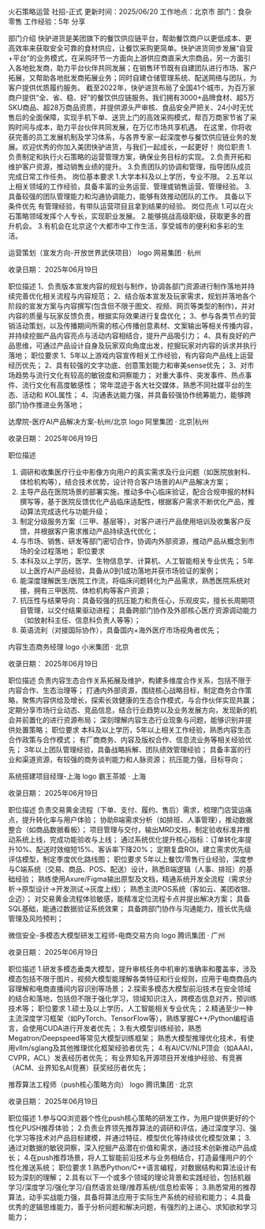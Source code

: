 火石策略运营
社招-正式
更新时间：2025/06/20
工作地点：北京市
部门：食杂零售
工作经验：5年
分享

部门介绍
快驴进货是美团旗下的餐饮供应链平台，帮助餐饮商户以更低成本、更高效率来获取安全可靠的食材供应，让餐饮采购更简单。快驴进货同步发展“自营+平台”的业务模式，在采购环节一方面向上游供应商直采大宗商品，另一方面引入各地批发商，助力平台伙伴共同发展；在销售环节既有自建团队进行市场、客户拓展，又帮助各地批发商拓展业务；同时自建仓储管理系统、配送网络与团队，为客户提供优质履约服务。
截至2022年，快驴进货布局了全国41个城市，为百万家商户提供“全、省、稳、好”的餐饮供应链服务。我们拥有3000+品牌食材、超5万SKU商品、超28万商品资质，并提供源头严审核、食品安全严把关、24小时无忧售后的全面保障，实现手机下单、送货上门的高效采购模式，帮百万商家节省了采购时间与成本，助力平台伙伴共同发展，在万亿市场共享机遇。
在这里，你将收获完善的员工发展机制及学习体系，与各界专家一起深度参与餐饮供应链业务的发展。欢迎优秀的你加入美团快驴进货，与我们一起成长，一起更好！
岗位职责
1.负责制定和执行火石策略的运营管理方案，确保业务目标的实现。
2.负责开拓和维护客户资源，推动销售业绩的提升。
3.负责团队的协调和管理，指导团队成员完成日常工作任务。
岗位基本要求
1.大学本科及以上学历，专业不限。
2.五年以上相关领域的工作经验，具备丰富的业务运营、管理或销售运营、管理经验。
3.具备较强的团队管理能力和沟通协调能力，能够有效推动团队的工作。
具备以下条件优先
有管理经验，有带队运营项目且拿到结果的经验。
岗位亮点
1.可以在火石策略领域发挥个人专长，实现职业发展。
2.能够挑战高级职级，获取更多的晋升机会。
3.有机会在北京这个大都市中工作生活，享受城市的便利和多彩的生活。



运营策划（宣发方向-开放世界武侠项目）
logo
网易集团 · 杭州

收录日期： 2025年06月19日

职位描述
1、负责版本宣发内容的规划与制作，协调各部门资源进行制作落地并持续完善优化相关流程与内容规范；
2、结合版本宣发及玩家需求，规划并落地各个阶段的宣发方案与内容撰写(包含但不限于图文、视频、网页等类型的制作)，并对内容的质量与玩家反馈负责，根据实际效果进行复盘优化；
3、参与各类节点的营销活动策划，以及传播期间所需的核心传播创意素材、文案输出等相关传播内容，并持续挖掘产品内容亮点与活动内容相结合，提升产品吸引力；
4、具有良好的产品思维，可通过产品设计自身及玩家双向角度出发，挖掘玩家对内容的诉求并执行落地；
职位要求
1、5年以上游戏内容宣传相关工作经验，有内容向产品线上运营经历优先；
2、具有较强的文字功底、创意策划能力和审美sense优先；
3、对市场趋势与流行文化有较高的敏锐度和洞察能力；
对重大事件、突发事件、热点事件、流行文化有高度敏感性；
常年混迹于各大社交媒体，熟悉不同社媒平台的生态、活动和 KOL属性；
4、沟通表达能力强，并具备较强协作统筹能力，能够跨部门协作推进业务落地；

达摩院-医疗AI产品解决方案-杭州/北京
logo
阿里集团 · 北京|杭州

收录日期： 2025年06月19日

职位描述
1. 调研和收集医疗行业中影像方向用户的真实需求及行业问题（如医院放射科、体检机构等），结合技术优势，设计符合客户场景的AI产品解决方案；
2. 主导产品在医院场景的部署实施，推动多中心临床验证，配合合规申报的材料撰写等，基于医院反馈优化产品临床适配性，根据客户需求不断优化产品，推动算法完成迭代与功能升级；
3. 制定分级服务方案（三甲、基层等），对客户进行产品使用培训及收集客户反馈，并根据客户需求推动产品持续迭代优化；
4. 与市场、销售、研发等部门密切合作，协调内外部资源，推动产品从概念到市场的全过程落地；
职位要求
1. 本科及以上学历，医学、生物信息学、计算机、人工智能相关专业优先；
5年以上医疗AI产品经验，具备从0到1成功落地并获市场验证的案例；
2. 能深度理解医生/医院工作流，将临床问题转化为产品需求，熟悉医院系统对接，拥有三甲医院、体检机构等客户资源；
3. 抗压性与结果导向：具备较强的抗压能力和责任心，乐观皮实，擅长长周期项目管理，以交付结果驱动进程；
具备跨部门协作及外部核心医疗资源调动能力（如放射科主任、信息科负责人等等）；
4. 英语流利（对接国际协作），具备国内+海外医疗市场视角者优先；


内容生态商务经理
logo
小米集团 · 北京

收录日期： 2025年06月19日

职位描述
负责内容生态合作关系拓展及维护，构建多维度合作关系，包括不限于内容合作、生态治理等；
打通内外部资源，围绕核心战略目标，制定商务合作策略，聚焦内容供给及增长，探索长效健康的生态合作模式，与合作伙伴实现共赢；
定期分享市场行业动态、竞品信息，结合行业趋势以及业务发展方向，发现新的机会并前置化的进行资源布局；
深刻理解内容生态行业现象与问题，能够识别并提供处置策略；
职位要求
本科及以上学历，5年以上相关工作经验，熟悉内容生态合作政策与合作模式；
有厂商商务、内容及版权合作、信息流业务等相关经验优先；
3年以上团队管理经验，具备战略拆解、团队绩效管理经验；
具备丰富的行业和渠道资源，有较强的商务谈判能力和人脉资源；
抗压能力强，目标导向；


系统搭建项目经理-上海
logo
霸王茶姬 · 上海

收录日期： 2025年06月19日

职位描述
负责交易黄金流程（下单、支付、履约、售后）需求，梳理门店营运痛点，提升转化率与用户体验；
协助B端需求分析（如排班、人事管理），推动数据整合（如商品数据看板）；
项目管理与交付，输出MRD文档，制定验收标准并推动系统上线，完成功能验收与上线；
通过系统优化提升核心指标：订单转化率提升10%、配送时效缩短15%、客诉率下降20%；
定期复盘ROI，建立需求优先级评估模型，制定季度优化路线图；
职位要求
5年以上餐饮/零售行业经验，深度参与C端系统（交易、商品、POS、配送）设计，熟悉B端逻辑（人事、排班）的基础经验；
熟练使用Axure/Figma输出原型及文档，精通系统开发全流程（需求分析→原型设计→开发测试→灰度上线）；
熟悉主流POS系统（客如云、美团收银、企迈）；
对交易黄金流程体验敏感，能精准定位流程卡点并提出解决方案；
具备SQL基础，能通过数据验证系统效果；
具备跨部门协作与沟通能力，擅长优先级管理及风险预判；

微信安全-多模态大模型研发工程师-电商交易方向
logo
腾讯集团 · 广州

收录日期： 2025年06月19日

职位描述
1.研发多模态垂类大模型，提升审核任务中机审的准确率和覆盖率，涉及模态包括不限于图片，视频大模型能理解各类特征和行业规则，应用于电商商品内容理解和电商直播间内容识别等场景；
2.探索多模态大模型前沿技术在安全领域的结合和落地，包括但不限于强化学习，领域知识注入，跨模态信息对齐，预训练技术等；
职位要求
1.硕士及以上学历，人工智能相关专业优先；
2.精通至少一种主流深度学习框架（如PyTorch、TensorFlow等），熟练掌握C++/Python编程语言，会使用CUDA进行开发者优先；
3.有大模型训练经验，熟悉Megatron/Deepspeed等常见大模型训练框架；
熟悉大模型推理优化技术，有使用vllm/sglang及其他推理优化框架经验者优先；
4.有AI/CV/NLP顶会（如AAAI，CVPR，ACL）发表经历者优先；
有业界知名开源项目开发维护经验、有竞赛（ACM、业界知名AI竞赛）获奖经历者优先；

推荐算法工程师（push核心策略方向）
logo
腾讯集团 · 北京

收录日期： 2025年06月19日

职位描述
1.参与QQ浏览器个性化push核心策略的研发工作，为用户提供更好的个性化PUSH推荐体验；
2.负责业界领先推荐算法的调研和评估，通过深度学习、强化学习等技术对产品目标建模，并通过特征、模型优化等持续优化模型效果；
3.通过对数据的敏锐洞察，深入挖掘产品潜在价值和需求，通过技术创新推动产品成长；
4.在push推荐场景，将人工智能前沿技术与业务相结合，打造最懂用户的个性化推送系统；
职位要求
1.熟悉Python/C++语言编程，对数据结构和算法设计有较为深刻的理解；
2.具有以下一个或多个领域的理论背景和实践经验，包括机器学习/深度学习/强化学习/自然语言处理/推荐系统/信息检索等；
3.熟悉常用的推荐算法，动手实战能力强，具备将算法应用于实际生产系统的经验和能力；
4.具备优秀的逻辑思维能力，善于分析问题和解决问题，有强烈的上进心、求知欲和学习能力；



